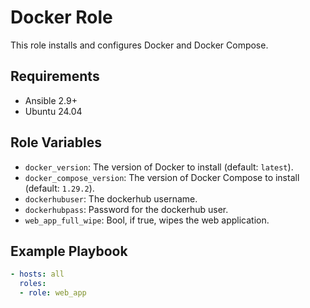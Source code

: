    # Docker Role

   This role installs and configures Docker and Docker Compose.

   ## Requirements

   - Ansible 2.9+
   - Ubuntu 24.04

   ## Role Variables

   - `docker_version`: The version of Docker to install (default: `latest`).
   - `docker_compose_version`: The version of Docker Compose to install (default: `1.29.2`).
   - `dockerhubuser`: The dockerhub username.
   - `dockerhubpass`: Password for the dockerhub user.
   - `web_app_full_wipe`: Bool, if true, wipes the web application.


## Example Playbook
    
```yaml
- hosts: all
  roles:
  - role: web_app
```